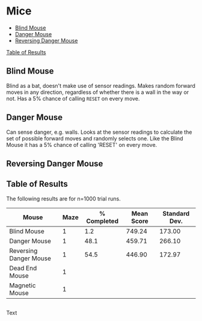 # Mice

- [Blind Mouse](#blind-mouse)
- [Danger Mouse](#danger-mouse)
- [Reversing Danger Mouse](#reversing-danger-mouse)

[Table of Results](#table-of-results)

## Blind Mouse

Blind as a bat, doesn't make use of sensor readings. Makes random forward moves in any direction, regardless of whether there is a wall in the way or not. Has a 5% chance of calling `RESET` on every move.

## Danger Mouse

Can sense danger, e.g. walls. Looks at the sensor readings to calculate the set of possible forward moves and randomly selects
one. Like the Blind Mouse it has a 5% chance of calling 'RESET' on every move.

## Reversing Danger Mouse

## Table of Results

The following results are for n=1000 trial runs.

| Mouse                   | Maze  | % Completed | Mean Score  | Standard Dev. |
| ----------------------- | ----- | ----------- | ----------- | ------------- |
| Blind Mouse             | 1     | 1.2         | 749.24      | 173.00        |
| Danger Mouse            | 1     | 48.1        | 459.71      | 266.10        |
| Reversing Danger Mouse  | 1     | 54.5        | 446.90      | 172.97        | 
| Dead End Mouse          | 1     | 
| Magnetic Mouse          | 1     | 

## 
Text
